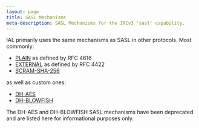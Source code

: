 ```yaml
---
layout: page
title: SASL Mechanisms
meta-description: SASL Mechanisms for the IRCv3 'sasl' capability.
---
```

IAL primarily uses the same mechanisms as SASL in other protocols. Most commonly:

* [PLAIN](https://tools.ietf.org/search/rfc4616) as defined by RFC 4616
* [EXTERNAL](https://tools.ietf.org/html/rfc4422#appendix-A) as defined by RFC 4422
* [SCRAM-SHA-256](https://tools.ietf.org/html/draft-hansen-scram-sha256-02)

as well as custom ones:

* [DH-AES]({{site.baseurl}}/specs/documentation/sasl-dh-aes.html)
* [DH-BLOWFISH]({{site.baseurl}}/specs/documentation/sasl-dh-blowfish.html)

<div class="warning">
    The DH-AES and DH-BLOWFISH SASL mechanisms have been deprecated and are listed here for informational purposes only.
</div>

<!-- * [ECDSA-NIST256P-CHALLENGE](/baz)
* [CHALLENGE-ED25519](/qux) -->
